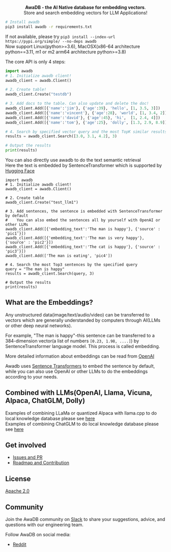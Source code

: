 <p align="center">
    <b>AwaDB - the AI Native database for embedding vectors</b>. <br />
    Store and search embedding vectors for LLM Applications!
</p>

```bash
# Install awadb
pip3 install awadb -r requirements.txt 
```
If not available, please try `pip3 install --index-url https://pypi.org/simple/ --no-deps awadb`  
Now support Linux(python>=3.6), MacOSX(x86-64 architecture python==3.11, m1 or m2 arm64 architecture python>=3.8)
  


The core API is only 4 steps: 

```python
import awadb
# 1. Initialize awadb client!
awadb_client = awadb.Client()

# 2. Create table!
awadb_client.Create("testdb")

# 3. Add docs to the table. Can also update and delete the doc!
awadb_client.Add([{'name':'jim'}, {'age':39}, 'hello', [1, 3.5, 3]])
awadb_client.Add([{'name':'vincent'}, {'age':28}, 'world', [1, 3.4, 2]])
awadb_client.Add([{'name':'david'}, {'age':45}, 'hi',  [1, 2.4, 4]])
awadb_client.Add([{'name':'tom'}, {'age':25}, 'dolly', [1.3, 2.9, 8.9]])

# 4. Search by specified vector query and the most TopK similar results
results = awadb_client.Search([3.0, 3.1, 4.2], 3)

# Output the results
print(results)

```

You can also directly use awadb to do the text semantic retrieval  
Here the text is embedded by SentenceTransformer which is supported by [Hugging Face](https://huggingface.co)
```another example
import awadb
# 1. Initialize awadb client!
awadb_client = awadb.Client()

# 2. Create table
awadb_client.Create("test_llm1") 

# 3. Add sentences, the sentence is embedded with SentenceTransformer by default
#    You can also embed the sentences all by yourself with OpenAI or other LLMs
awadb_client.Add([{'embedding_text':'The man is happy'}, {'source' : 'pic1'}])
awadb_client.Add([{'embedding_text':'The man is very happy'}, {'source' : 'pic2'}])
awadb_client.Add([{'embedding_text':'The cat is happy'}, {'source' : 'pic3'}])
awadb_client.Add(['The man is eating', 'pic4'])

# 4. Search the most Top3 sentences by the specified query
query = "The man is happy"
results = awadb_client.Search(query, 3)

# Output the results
print(results)

```

## What are the Embeddings?

Any unstructured data(image/text/audio/video) can be transferred to vectors which are generally understanded by computers through AI(LLMs or other deep neural networks).   
  
For example, "The man is happy"-this sentence can be transferred to a 384-dimension vector(a list of numbers `[0.23, 1.98, ....]`) by SentenceTransformer language model. This process is called embedding.

More detailed information about embeddings can be read from [OpenAI](https://platform.openai.com/docs/guides/embeddings/what-are-embeddings)

Awadb uses [Sentence Transformers](https://huggingface.co/sentence-transformers) to embed the sentence by default, while you can also use OpenAI or other LLMs to do the embeddings according to your needs.


## Combined with LLMs(OpenAI, Llama, Vicuna, Alpaca, ChatGLM, Dolly)
Examples of combining LLaMa or quantized Alpaca with llama.cpp to do local knowledge database please see [here](./examples/llama.cpp)  
Examples of combining ChatGLM to do local knowledge database please see [here](./examples/chatglm)  



## Get involved

- [Issues and PR](https://github.com/awa-ai/awadb/issues)  
- [Roadmap and Contribution](https://github.com/awa-ai/awadb/blob/main/ROADMAP.md)


## License

[Apache 2.0](./LICENSE)

## Community

Join the AwaDB community on [Slack](https://awadbhq.slack.com) to share your suggestions, advice, and questions with our engineering team.

Follow AwaDB on social media:

- [Reddit](https://www.reddit.com/r/Awadb/)

